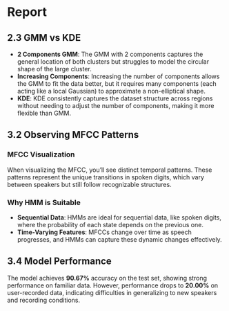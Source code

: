 # Report

## 2.3 GMM vs KDE

- **2 Components GMM**: The GMM with 2 components captures the general location of both clusters but struggles to model the circular shape of the large cluster.
- **Increasing Components**: Increasing the number of components allows the GMM to fit the data better, but it requires many components (each acting like a local Gaussian) to approximate a non-elliptical shape.
- **KDE**: KDE consistently captures the dataset structure across regions without needing to adjust the number of components, making it more flexible than GMM.

## 3.2 Observing MFCC Patterns

### MFCC Visualization
When visualizing the MFCC, you’ll see distinct temporal patterns. These patterns represent the unique transitions in spoken digits, which vary between speakers but still follow recognizable structures.

### Why HMM is Suitable
- **Sequential Data**: HMMs are ideal for sequential data, like spoken digits, where the probability of each state depends on the previous one.
- **Time-Varying Features**: MFCCs change over time as speech progresses, and HMMs can capture these dynamic changes effectively.


## 3.4 Model Performance

The model achieves **90.67%** accuracy on the test set, showing strong performance on familiar data. However, performance drops to **20.00%** on user-recorded data, indicating difficulties in generalizing to new speakers and recording conditions.


